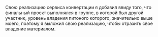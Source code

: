 Свою реализацию сервиса конвертации я добавил ввиду того, что финальный проект выполнялся в группе, в которой был другой участник, уровень владения питоного которого, значительно выше моего, поэтому я выложил свою реализацию, чтобы отразить свое владение материалом. 

